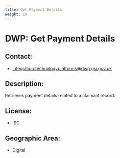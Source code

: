 ```yaml
---
title: Get Payment Details
weight: 10
---
```


# DWP: Get Payment Details

## Contact:
 - [integration.technologyplatforms@dwp.gsi.gov.uk](mailto:integration.technologyplatforms@dwp.gsi.gov.uk)

## Description:
Retrieves  payment details related to a claimant record.

## License:
 - ISC

## Geographic Area:
 - Digital

